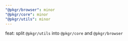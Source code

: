 ```yaml
---
"@pkgr/browser": minor
"@pkgr/core": minor
"@pkgr/utils": minor
---
```


feat: split `@pkgr/utils` into `@pkgr/core` and `@pkgr/browser`
